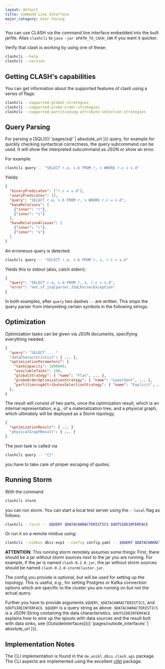 ```yaml
---
layout: default
title: Command Line Interface
major_category: User Facing
---
```


You can use CLASH via the command line interface embedded into the built jarfile. Alias `clashcli` to `java -jar $PATH_TO_CASH_JAR` if you want it quicker.

Verify that clash is working by using one of these:

```bash
clashcli --help
clashcli --version
```

## Getting CLASH's capabilities

You can get information about the supported features of clash using a series of flags:

```bash
clashcli --supported-global-strategies
clashcli --supported-probe-order-strategies
clashcli --supported-partitioning-attribute-selection-strategies
```

## Query Parsing

For parsing a [SQL]({{ 'pages/sql' | absolute_url }}) query, for example for quickly checking syntactical correctness, the query subcommand can be used. It will show the interpreted subcommand as JSON or show an error.

For example:

```bash
clashcli query -- "SELECT r.a, s.b FROM r, s WHERE r.c = s.d"
```

Yields:

```json
{
  "binaryPredicates": ["r.c = s.d"],
  "unaryPredicates": [],
  "query": "SELECT r.a, s.b FROM r, s WHERE r.c = s.d",
  "baseRelations": [
    {"inner": "r"},
    {"inner": "s"}
  ],
  "baseRelationAliases": [
    {"inner": "r"},
    {"inner": "s"}
  ]
}
```

An erroneous query is detected:

```bash
clashcli query -- "SELECT r.a, s.b FROM r, s, r.c = s.d"
```

Yields this to stdout (also, catch stderr):

```json
{
  "query": "SELECT r.a, s.b FROM r, s, r.c = s.d",
  "error": "net.sf.jsqlparser.JSQLParserException"
}
```

In both examples, after `query` two dashes `--` are written. This stops the query parser from interpreting certain symbols in the following strings.

## Optimization

Optimization tasks can be given via JSON documents, specifying everything needed.

```json
{
  "query": "SELECT ... "
  "dataCharacteristics": { ... },
  "optimizationParameters": {
    "taskCapacity": 1000000,
    "availableTasks": 100,
    "globalStrategy": { "name": "Flat", ... },
    "probeOrderOptimizationStrategy": { "name": "LeastSent", ... },
    "partitioningAttributesSelectionStrategy": { "name": "Explicit", ... }
  },
}
```

The result will consist of two parts, once the optimization result, which is an internal representation, e.g., of a materialization tree, and a physical graph, which ultimately will be deployed as a Storm topology.

```json
{
  "optimizationResult": { ... }
  "physicalGraphResult": { ... }
}
```

The json task is called via

```bash
clashcli query -- "{}"
```

you have to take care of proper escaping of quotes.

## Running Storm

With the command

```bash
clashcli storm
```

you can run storm. You can start a local test server using the `--local` flag as follows:

```bash
clashcli --local -- $QUERY $DATACHARACTERISTICS $OUTSIDEINTERFACE
```

Or run it on a remote nimbus using:

```bash
clashcli --nimbus dbis-exp1 --config config.yaml -- $QUERY $DATACHARACTERISTICS $OUTSIDEINTERFACE
```

**ATTENTION**: This running storm remotely assumes some things: First, there should be a jar without storm sources next to the jar you are running. For example, if the jar is named `clash-0.2.0.jar`, the jar without storm sources should be named `clash-0.2.0-stormCluster.jar`.

The config you provide is optional, but will be used for setting up the topology. This is useful, e.g., for setting Postgres or Kafka connection options which are specific to the cluster you are running on but not the actual query.

Further you have to provide arguments `$QUERY`, `$DATACHARACTERISTICS`, and `$OUTSIDEINTERFACE`. `$QUERY` is a query string as above. `$DATACHARACTERISTICS` is a JSON-String containing the data characteristics. `$OUTSIDEINTERFACE` explains how to wire up the spouts with data sources and the result bolt with data sinks, see [OutsideInterfaces]({{ 'pages/outside_interfaces' | absolute_url }}).




## Implementation Notes

The CLI implementation is found in the `de.unikl.dbis.clash.api` package. The CLI aspects are implemented using the excellent [clikt](https://ajalt.github.io/clikt) package.